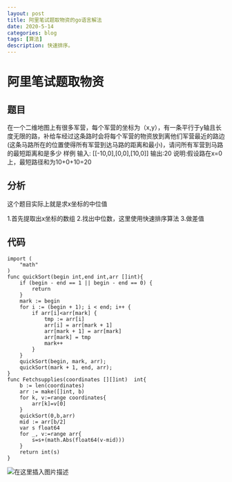 ```yaml
---
layout: post
title: 阿里笔试题取物资的go语言解法
date: 2020-5-14
categories: blog
tags: [算法]
description: 快速排序。
---
```


#

# 阿里笔试题取物资

## 题目

在一个二维地图上有很多军营，每个军营的坐标为（x,y），有一条平行于y轴且长度无限的路，补给车经过这条路时会将每个军营的物资放到离他们军营最近的路边(这条马路所在的位置使得所有军营到达马路的距离和最小)，请问所有军营到马路的最短距离和是多少
样例
输入:
[[-10,0],[0,0],[10,0]]
输出:20
说明:假设路在x=0上，最短路径和为10+0+10=20

## 分析

这个题目实际上就是求x坐标的中位值

1.首先提取出x坐标的数组
2.找出中位数，这里使用快速排序算法
3.做差值

## 代码

```
import (
	"math"
)
func quickSort(begin int,end int,arr []int){
	if (begin - end == 1 || begin - end == 0) {
		return
	}
	mark := begin
	for i := (begin + 1); i < end; i++ {
		if arr[i]<arr[mark] {
			tmp := arr[i]
			arr[i] = arr[mark + 1]
			arr[mark + 1] = arr[mark]
			arr[mark] = tmp
			mark++
		}
	}
	quickSort(begin, mark, arr);
	quickSort(mark + 1, end, arr);
}
func Fetchsupplies(coordinates [][]int)  int{
	b := len(coordinates)
	arr := make([]int, b)
	for k, v:=range coordinates{
		arr[k]=v[0]
	}
	quickSort(0,b,arr)
	mid := arr[b/2]
	var s float64
	for _, v:=range arr{
		s=s+(math.Abs(float64(v-mid)))
	}
	return int(s)
}
```

![在这里插入图片描述](https://img-blog.csdnimg.cn/20200513183812862.png?x-oss-process=image/watermark,type_ZmFuZ3poZW5naGVpdGk,shadow_10,text_aHR0cHM6Ly9ibG9nLmNzZG4ubmV0L3FxXzMzMzk0MzIx,size_16,color_FFFFFF,t_70)












